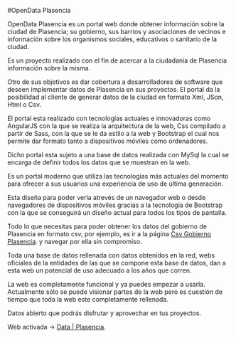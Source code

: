 #OpenData Plasencia

OpenData Plasencia es un portal web donde obtener información sobre la ciudad de Plasencia; su gobierno, sus barrios y asociaciones de vecinos e información sobre los organismos sociales, educativos o sanitario de la ciudad.

Es un proyecto realizado con el fin de acercar a la ciudadanía de Plasencia información sobre la misma.

Otro de sus objetivos es dar cobertura a desarrolladores de software que deseen implementar datos de Plasencia en sus proyectos. El portal da la posibilidad al cliente de generar datos de la ciudad en formato Xml, JSon, Html o Csv.

El portal esta realizado con tecnologías actuales e innovadoras como AngularJS con la que se realiza la arquitectura de la web, Css compilado a partir de Sass, con la que se le da estilo a la web y Bootstrap el cual nos permite dar formato tanto a dispositivos móviles como ordenadores.

Dicho portal esta sujeto a una base de datos realizada con MySql la cual se encarga de definir todos los datos que se muestran en la web.

Es un portal moderno que utiliza las tecnologías más actuales del momento para ofrecer a sus usuarios una experiencia de uso de última generación.

Esta diseña para poder verla atrevés de un navegador web o desde navegadores de dispositivos móviles gracias a la tecnología de Bootstrap con la que se conseguirá un diseño actual para todos los tipos de pantalla.

Todo lo que necesitas para poder obtener los datos del gobierno de Plasencia en formato csv, por ejemplo, es ir a la página [Csv Gobierno Plasencia](https://museumis.github.io/OpenDataPlasencia/#!/gobierno/csv). y navegar por ella sin compromiso.

Toda una base de datos rellenada con datos obtenidos en la red, webs oficiales de la entidades de las que se compone esta base de datos, dan a esta web un potencial de uso adecuado a los años que corren.

La web es completamente funcional y ya puedes empezar a usarla. Actualmente sólo se puede visionar partes de la web pero es cuestión de tiempo que toda la web este completamente rellenada.

Datos abierto que podrás disfrutar y aprovechar en tus proyectos.

Web activada -> [Data | Plasencia](https://museumis.github.io/OpenDataPlasencia/#!/).
